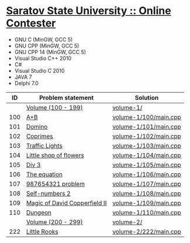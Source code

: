 # [Saratov State University :: Online Contester](http://acm.sgu.ru/index.php)

- GNU C (MinGW, GCC 5)
- GNU CPP (MinGW, GCC 5)
- GNU CPP 14 (MinGW, GCC 5)
- Visual Studio C++ 2010
- C#
- Visual Studio C 2010
- JAVA 7
- Delphi 7.0


| ID  | Problem statement                                                                    | Solution                                       |
|-----|--------------------------------------------------------------------------------------|------------------------------------------------|
|     | [Volume (100 - 199)](http://acm.sgu.ru/problemset.php?contest=0&volume=1)            | [volume-1/](volume-1/)                         |
| 100 | [A+B](http://acm.sgu.ru/problem.php?contest=0&problem=100)                           | [volume-1/100/main.cpp](volume-1/100/main.cpp) |
| 101 | [Domino](http://acm.sgu.ru/problem.php?contest=0&problem=101)                        | [volume-1/101/main.cpp](volume-1/101/main.cpp) |
| 102 | [Coprimes](http://acm.sgu.ru/problem.php?contest=0&problem=102)                      | [volume-1/102/main.cpp](volume-1/102/main.cpp) |
| 103 | [Traffic Lights](http://acm.sgu.ru/problem.php?contest=0&problem=103)                | [volume-1/103/main.cpp](volume-1/103/main.cpp) |
| 104 | [Little shop of flowers](http://acm.sgu.ru/problem.php?contest=0&problem=104)        | [volume-1/104/main.cpp](volume-1/104/main.cpp) |
| 105 | [Div 3](http://acm.sgu.ru/problem.php?contest=0&problem=105)                         | [volume-1/105/main.cpp](volume-1/105/main.cpp) |
| 106 | [The equation](http://acm.sgu.ru/problem.php?contest=0&problem=106)                  | [volume-1/106/main.cpp](volume-1/106/main.cpp) |
| 107 | [987654321 problem](http://acm.sgu.ru/problem.php?contest=0&problem=107)             | [volume-1/107/main.cpp](volume-1/107/main.cpp) |
| 108 | [Self-numbers 2](http://acm.sgu.ru/problem.php?contest=0&problem=108)                | [volume-1/108/main.cpp](volume-1/108/main.cpp) |
| 109 | [Magic of David Copperfield II](http://acm.sgu.ru/problem.php?contest=0&problem=109) | [volume-1/109/main.cpp](volume-1/109/main.cpp) |
| 110 | [Dungeon](http://acm.sgu.ru/problem.php?contest=0&problem=110)                       | [volume-1/110/main.cpp](volume-1/110/main.cpp) |
|     | [Volume (200 - 299)](http://acm.sgu.ru/problemset.php?contest=0&volume=2)            | [volume-2/](volume-2/)                         |
| 222 | [Little Rooks](http://acm.sgu.ru/problem.php?contest=0&problem=222)                  | [volume-2/222/main.cpp](volume-2/222/main.cpp) |

